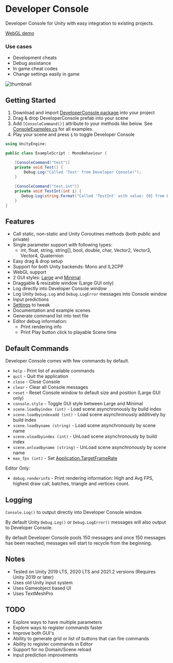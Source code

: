 # Developer Console

Developer Console for Unity with easy integration to existing projects.

[WebGL demo](https://anarkila.github.io/DeveloperConsole/Demo)

### Use cases 
- Development cheats
- Debug assistance
- In game cheat codes
- Change settings easily in game

![thumbnail](https://github.com/anarkila/DeveloperConsole/blob/main/Images/large.png)

## Getting Started
1. Download and import [DeveloperConsole package](https://github.com/anarkila/DeveloperConsole/releases/download/v0.8.1/DeveloperConsole_0.8.1.unitypackage) into your project
2. Drag & drop DeveloperConsole prefab into your scene
3. Add ``[ConsoleCommand()]`` attribute to your methods like below. See [ConsoleExamples.cs](https://github.com/anarkila/DeveloperConsole/blob/main/Console/Assets/DeveloperConsole/Example%20scenes/Example%20scripts/ConsoleExamples.cs) for all examples. 
4. Play your scene and press ``§`` to toggle Developer Console

```C#
using UnityEngine;

public class ExampleScript : MonoBehaviour {

    [ConsoleCommand("test")]
    private void Test() {
        Debug.Log("Called 'Test' from Developer Console!");
    }
    
    [ConsoleCommand("test.int")]
    private void TestInt(int i) {
       Debug.Log(string.Format("Called 'TestInt' with value: {0} from Developer Console!", i));
    }
}
```

## Features

- Call static, non-static and Unity Coroutines methods (both public and private)
- Single parameter support with following types:
    - int, float, string, string[], bool, double, char, Vector2, Vector3, Vector4, Quaternion
- Easy drag & drop setup
- Support for both Unity backends: Mono and IL2CPP
- WebGL support
- 2 GUI styles: [Large](https://github.com/anarkila/DeveloperConsole/blob/main/Images/large.png) and [Minimal](https://github.com/anarkila/DeveloperConsole/blob/main/Images/minimal.png)
- Draggable & resizable window (Large GUI only)
- Log directly into Developer Console window
- Log Unity ``Debug.Log`` and ``Debug.LogError`` messages into Console window
- Input predictions
- [Settings](https://github.com/anarkila/DeveloperConsole/blob/main/Images/settings.PNG) to tweak
- Documentation and example scenes
- Generate command list into text file
- Editor debug information:
    - Print rendering info
    - Print Play button click to playable Scene time

## Default Commands
Developer Console comes with few commands by default.

* ``help`` - Print list of available commands
* ``quit`` - Quit the application
* ``close`` - Close Console
* ``clear`` - Clear all Console messages
* ``reset`` - Reset Console window to default size and position (Large GUI only)
* ``console.style`` - Toggle GUI style between Large and Minimal
* ``scene.loadbyindex (int)`` - Load scene asynchronously by build index
* ``scene.loadbyindexadd (int)`` - Load scene asynchronously additively by build index
* ``scene.loadbyname (string)`` - Load scene asynchronously by scene name
* ``scene.uloadbyindex (int)`` - UnLoad scene asynchronously by build index
* ``scene.unloadbyname (string)`` - UnLoad scene asynchronously by scene name
* ``max_fps (int)`` - Set [Application.TargetFrameRate](https://docs.unity3d.com/ScriptReference/Application-targetFrameRate.html)

Editor Only:
* ``debug.renderinfo`` - Print rendering information: High and Avg FPS, highest draw call, batches, triangle and vertices count.

## Logging
``Console.Log()`` to output directly into Developer Console window.

By default Unity ``Debug.Log()`` or ``Debug.LogError()`` messages will also output to Developer Console.

By default Developer Console pools 150 messages and once 150 messages has been reached, messages will start to recycle from the beginning.

## Notes
- Tested on Unity 2019 LTS, 2020 LTS and 2021.2 versions (Requires Unity 2019 or later)
- Uses old Unity input system
- Uses Gameobject based UI
- Uses TextMeshPro

## TODO
- Explore ways to have multiple parameters
- Explore ways to register commands faster
- Improve both GUI's
- Ability to generate grid or list of buttons that can fire commands
- Ability to register commands in Editor
- Support for no Domain/Scene reload
- Input prediction improvements
